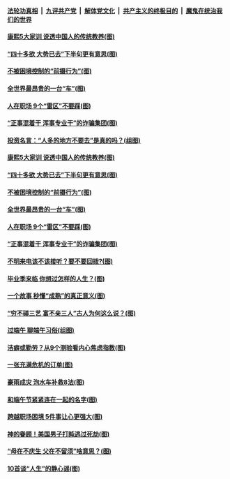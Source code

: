 

####  [法轮功真相](../../../../basic/blob/master/README.md?t=06272302) &nbsp;|&nbsp; [九评共产党](../../../../9ping.md/blob/master/README.md?t=06272302) &nbsp;|&nbsp; [解体党文化](../../../../jtdwh.md/blob/master/README.md?t=06272302)  &nbsp;|&nbsp; [共产主义的终极目的](../../../../gczydzjmd.md/blob/master/README.md?t=06272302) &nbsp;|&nbsp; [魔鬼在统治我们的世界](../../../../mgztzwmdsj.md/blob/master/README.md?t=06272302) 

#### [康熙5大家训 说透中国人的传统教养(图)](../pages/p8/937696.md?t=06272302) 

#### [“四十多欲 大势已去”下半句更有意思(图)](../pages/p8/937811.md?t=06272302) 

#### [不被困境控制的“前摄行为”(图)](../pages/p8/937145.md?t=06272302) 

#### [全世界最昂贵的一台“车”(图)](../pages/p8/937477.md?t=06272302) 

#### [人在职场 9个“雷区”不要踩(图)](../pages/p8/937766.md?t=06272302) 

#### [“正事混着干 浑事专业干”的诈骗集团(图)](../pages/p8/937732.md?t=06272302) 

#### [投资名言：“人多的地方不要去”是真的吗？(组图)](../pages/p8/937855.md?t=06272302) 

#### [康熙5大家训 说透中国人的传统教养(图)](../pages/p8/937696.md?t=06272302) 

#### [“四十多欲 大势已去”下半句更有意思(图)](../pages/p8/937811.md?t=06272302) 

#### [不被困境控制的“前摄行为”(图)](../pages/p8/937145.md?t=06272302) 

#### [全世界最昂贵的一台“车”(图)](../pages/p8/937477.md?t=06272302) 

#### [人在职场 9个“雷区”不要踩(图)](../pages/p8/937766.md?t=06272302) 

#### [“正事混着干 浑事专业干”的诈骗集团(图)](../pages/p8/937732.md?t=06272302) 

#### [不明来电该不该接听？要不要回拨?(图)](../pages/p8/936929.md?t=06272302) 

#### [毕业季来临 你想过怎样的人生？(图)](../pages/p8/937661.md?t=06272302) 

#### [一个故事 秒懂“成熟”的真正意义(图)](../pages/p8/936405.md?t=06272302) 

#### [“穷不碰三艺 富不亲三人”古人为何这么说？(图)](../pages/p8/937602.md?t=06272302) 

#### [过端午 聊端午习俗(组图)](../pages/p8/937246.md?t=06272302) 

#### [洁癖或勤劳？从9个测验看内心焦虑指数(图)](../pages/p8/937558.md?t=06272302) 

#### [一张充满危机的订单(图)](../pages/p8/936981.md?t=06272302) 

#### [豪雨成灾 泡水车补救8法(图)](../pages/p8/937526.md?t=06272302) 

#### [和端午节紧紧连在一起的名字(图)](../pages/p8/937448.md?t=06272302) 

#### [跨越职场困境 5件事让心更强大(图)](../pages/p8/937375.md?t=06272302) 

#### [神的眷顾！美国男子打盹逃过死劫(图)](../pages/p8/936985.md?t=06272302) 

#### [“母在不庆生 父在不留须”啥意思？(图)](../pages/p8/937234.md?t=06272302) 

#### [10首谈“人生”的静心谣(图)](../pages/p8/936965.md?t=06272302) 

